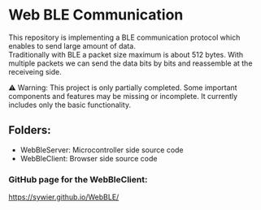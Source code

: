 # Web BLE Communication

This repository is implementing a BLE communication protocol which enables to send large amount of data.<br>
Traditionally with BLE a packet size maximum is about 512 bytes. With multiple packets we can send the data bits by bits and reassemble at the receiveing side.

⚠️ Warning: This project is only partially completed. Some important components and features may be missing or incomplete. It currently includes only the basic functionality.

## Folders:

- WebBleServer: Microcontroller side source code
- WebBleClient: Browser side source code

### GitHub page for the WebBleClient:

https://sywier.github.io/WebBLE/
